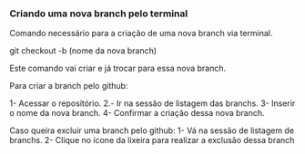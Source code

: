 ### Criando uma nova branch pelo terminal

Comando necessário para a criação de uma nova branch via terminal.

git checkout -b (nome da nova branch)

Este comando vai criar e já trocar para essa nova branch.

Para criar a branch pelo github:

1- Acessar o repositório.
2.- Ir na sessão de listagem das branchs.
3- Inserir o nome da nova branch.
4- Confirmar a criação dessa nova branch.

Caso queira excluir uma branch pelo github:
1- Vá na sessão de listagem de branchs.
2- Clique no ícone da lixeira para realizar a exclusão dessa branch